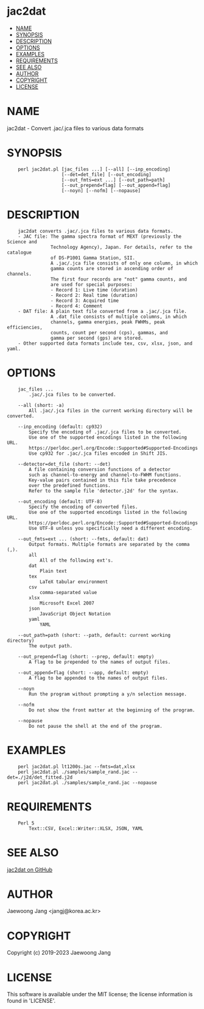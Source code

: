 # jac2dat

<?xml version="1.0" ?>
<!DOCTYPE html PUBLIC "-//W3C//DTD XHTML 1.0 Strict//EN" "http://www.w3.org/TR/xhtml1/DTD/xhtml1-strict.dtd">
<html xmlns="http://www.w3.org/1999/xhtml">
<head>
<meta http-equiv="content-type" content="text/html; charset=utf-8" />
<link rev="made" href="mailto:" />
</head>

<body>



<ul id="index">
  <li><a href="#NAME">NAME</a></li>
  <li><a href="#SYNOPSIS">SYNOPSIS</a></li>
  <li><a href="#DESCRIPTION">DESCRIPTION</a></li>
  <li><a href="#OPTIONS">OPTIONS</a></li>
  <li><a href="#EXAMPLES">EXAMPLES</a></li>
  <li><a href="#REQUIREMENTS">REQUIREMENTS</a></li>
  <li><a href="#SEE-ALSO">SEE ALSO</a></li>
  <li><a href="#AUTHOR">AUTHOR</a></li>
  <li><a href="#COPYRIGHT">COPYRIGHT</a></li>
  <li><a href="#LICENSE">LICENSE</a></li>
</ul>

<h1 id="NAME">NAME</h1>

<p>jac2dat - Convert .jac/.jca files to various data formats</p>

<h1 id="SYNOPSIS">SYNOPSIS</h1>

<pre><code>    perl jac2dat.pl [jac_files ...] [--all] [--inp_encoding]
                    [--det=det_file] [--out_encoding]
                    [--out_fmts=ext ...] [--out_path=path]
                    [--out_prepend=flag] [--out_append=flag]
                    [--noyn] [--nofm] [--nopause]</code></pre>

<h1 id="DESCRIPTION">DESCRIPTION</h1>

<pre><code>    jac2dat converts .jac/.jca files to various data formats.
    - JAC file: The gamma spectra format of MEXT (previously the Science and
                Technology Agency), Japan. For details, refer to the catalogue
                of DS-P1001 Gamma Station, SII.
                A .jac/.jca file consists of only one column, in which
                gamma counts are stored in ascending order of channels.
                The first four records are &quot;not&quot; gamma counts, and
                are used for special purposes:
                - Record 1: Live time (duration)
                - Record 2: Real time (duration)
                - Record 3: Acquired time
                - Record 4: Comment
    - DAT file: A plain text file converted from a .jac/.jca file.
                A .dat file consists of multiple columns, in which
                channels, gamma energies, peak FWHMs, peak efficiencies,
                counts, count per second (cps), gammas, and
                gamma per second (gps) are stored.
    - Other supported data formats include tex, csv, xlsx, json, and yaml.</code></pre>

<h1 id="OPTIONS">OPTIONS</h1>

<pre><code>    jac_files ...
        .jac/.jca files to be converted.

    --all (short: -a)
        All .jac/.jca files in the current working directory will be converted.

    --inp_encoding (default: cp932)
        Specify the encoding of .jac/.jca files to be converted.
        Use one of the supported encodings listed in the following URL.
        https://perldoc.perl.org/Encode::Supported#Supported-Encodings
        Use cp932 for .jac/.jca files encoded in Shift JIS.

    --detector=det_file (short: --det)
        A file containing conversion functions of a detector
        such as channel-to-energy and channel-to-FWHM functions.
        Key-value pairs contained in this file take precedence
        over the predefined functions.
        Refer to the sample file &#39;detector.j2d&#39; for the syntax.

    --out_encoding (default: UTF-8)
        Specify the encoding of converted files.
        Use one of the supported encodings listed in the following URL.
        https://perldoc.perl.org/Encode::Supported#Supported-Encodings
        Use UTF-8 unless you specifically need a different encoding.

    --out_fmts=ext ... (short: --fmts, default: dat)
        Output formats. Multiple formats are separated by the comma (,).
        all
            All of the following ext&#39;s.
        dat
            Plain text
        tex
            LaTeX tabular environment
        csv
            comma-separated value
        xlsx
            Microsoft Excel 2007
        json
            JavaScript Object Notation
        yaml
            YAML

    --out_path=path (short: --path, default: current working directory)
        The output path.

    --out_prepend=flag (short: --prep, default: empty)
        A flag to be prepended to the names of output files.

    --out_append=flag (short: --app, default: empty)
        A flag to be appended to the names of output files.

    --noyn
        Run the program without prompting a y/n selection message.

    --nofm
        Do not show the front matter at the beginning of the program.

    --nopause
        Do not pause the shell at the end of the program.</code></pre>

<h1 id="EXAMPLES">EXAMPLES</h1>

<pre><code>    perl jac2dat.pl lt1200s.jac --fmts=dat,xlsx
    perl jac2dat.pl ./samples/sample_rand.jac --det=./j2d/det_fitted.j2d
    perl jac2dat.pl ./samples/sample_rand.jac --nopause</code></pre>

<h1 id="REQUIREMENTS">REQUIREMENTS</h1>

<pre><code>    Perl 5
        Text::CSV, Excel::Writer::XLSX, JSON, YAML</code></pre>

<h1 id="SEE-ALSO">SEE ALSO</h1>

<p><a href="https://github.com/jangcom/jac2dat">jac2dat on GitHub</a></p>

<h1 id="AUTHOR">AUTHOR</h1>

<p>Jaewoong Jang &lt;jangj@korea.ac.kr&gt;</p>

<h1 id="COPYRIGHT">COPYRIGHT</h1>

<p>Copyright (c) 2019-2023 Jaewoong Jang</p>

<h1 id="LICENSE">LICENSE</h1>

<p>This software is available under the MIT license; the license information is found in &#39;LICENSE&#39;.</p>


</body>

</html>